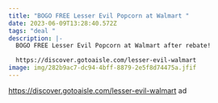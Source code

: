 ```yaml
---
title: "BOGO FREE Lesser Evil Popcorn at Walmart "
date: 2023-06-09T13:28:40.572Z
tags: "deal "
description: |-
  BOGO FREE Lesser Evil Popcorn at Walmart after rebate! 

  https://discover.gotoaisle.com/lesser-evil-walmart
image: img/282b9ac7-dc94-4bff-8879-2e5f8d74475a.jfif
---
```

https://discover.gotoaisle.com/lesser-evil-walmart ad